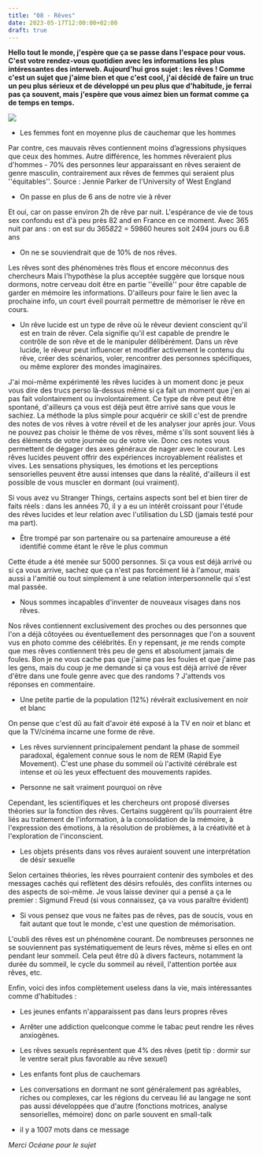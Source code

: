 ```yaml
---
title: "08 - Rêves"
date: 2023-05-17T12:00:00+02:00
draft: true
---
```


**Hello tout le monde, j'espère que ça se passe dans l'espace pour vous. C'est votre rendez-vous quotidien avec les informations les plus intéressantes des interweb. Aujourd'hui gros sujet : les rêves ! Comme c'est un sujet que j'aime bien et que c'est cool, j'ai décidé de faire un truc un peu plus sérieux et de développé un peu plus que d'habitude, je ferrai pas ça souvent, mais j'espère que vous aimez bien un format comme ça de temps en temps.**

![](https://www.academie-epione.com/wp-content/uploads/2021/01/inception_hypnose_academie_epione.png)

- Les femmes font en moyenne plus de cauchemar que les hommes

Par contre, ces mauvais rêves contiennent moins d’agressions physiques que ceux des hommes. Autre différence, les hommes rêveraient plus d'hommes - 70% des personnes leur apparaissant en rêves seraient de genre masculin, contrairement aux rêves de femmes qui seraient plus ''équitables''.
Source : Jennie Parker de l'University of West England

- On passe en plus de 6 ans de notre vie à rêver

Et oui, car on passe environ 2h de rêve par nuit. L'espérance de vie de tous sex confondu est d'à peu près 82 and en France en ce moment. Avec 365 nuit par ans : on est sur du 365*82*2 = 59860 heures soit 2494 jours ou 6.8 ans

- On ne se souviendrait que de 10% de nos rêves.

Les rêves sont des phénomènes très flous et encore méconnus des chercheurs Mais l'hypothèse la plus acceptée suggère que lorsque nous dormons, notre cerveau doit être en partie ''éveillé'' pour être capable de garder en mémoire les informations. D'ailleurs pour faire le lien avec la prochaine info, un court éveil pourrait permettre de mémoriser le rêve en cours.

- Un rêve lucide est un type de rêve où le rêveur devient conscient qu'il est en train de rêver. Cela signifie qu'il est capable de prendre le contrôle de son rêve et de le manipuler délibérément. Dans un rêve lucide, le rêveur peut influencer et modifier activement le contenu du rêve, créer des scénarios, voler, rencontrer des personnes spécifiques, ou même explorer des mondes imaginaires.

J'ai moi-même expérimenté les rêves lucides à un moment donc je peux vous dire des trucs perso là-dessus même si ça fait un moment que j'en ai pas fait volontairement ou involontairement. Ce type de rêve peut être spontané, d'ailleurs ça vous est déjà peut être arrivé sans que vous le sachiez. La méthode la plus simple pour acquérir ce skill c'est de prendre des notes de vos rêves à votre réveil et de les analyser jour après jour. Vous ne pouvez pas choisir le thème de vos rêves, même s'ils sont souvent liés à des éléments de votre journée ou de votre vie. Donc ces notes vous permettent de dégager des axes généraux de nager avec le courant. Les rêves lucides peuvent offrir des expériences incroyablement réalistes et vives. Les sensations physiques, les émotions et les perceptions sensorielles peuvent être aussi intenses que dans la réalité, d'ailleurs il est possible de vous muscler en dormant (oui vraiment).

Si vous avez vu Stranger Things, certains aspects sont bel et bien tirer de faits réels : dans les années 70, il y a eu un intérêt croissant pour l'étude des rêves lucides et leur relation avec l'utilisation du LSD (jamais testé pour ma part).

- Être trompé par son partenaire ou sa partenaire amoureuse a été identifié comme étant le rêve le plus commun

Cette étude a été menée sur 5000 personnes. Si ça vous est déjà arrivé ou si ça vous arrive, sachez que ça n'est pas forcément lié à l'amour, mais aussi a l'amitié ou tout simplement à une relation interpersonnelle qui s'est mal passée.

- Nous sommes incapables d'inventer de nouveaux visages dans nos rêves.

Nos rêves contiennent exclusivement des proches ou des personnes que l'on a déjà côtoyées ou éventuellement des personnages que l'on a souvent vus en photo comme des célébrités. En y repensant, je me rends compte que mes rêves contiennent très peu de gens et absolument jamais de foules. Bon je ne vous cache pas que j'aime pas les foules et que j'aime pas les gens, mais du coup je me demande si ça vous est déjà arrivé de rêver d'être dans une foule genre avec que des randoms ? J'attends vos réponses en commentaire.

- Une petite partie de la population (12%) révérait exclusivement en noir et blanc

On pense que c'est dû au fait d'avoir été exposé à la TV en noir et blanc et que la TV/cinéma incarne une forme de rêve.

- Les rêves surviennent principalement pendant la phase de sommeil paradoxal, également connue sous le nom de REM (Rapid Eye Movement). C'est une phase du sommeil où l'activité cérébrale est intense et où les yeux effectuent des mouvements rapides.

- Personne ne sait vraiment pourquoi on rêve  

Cependant, les scientifiques et les chercheurs ont proposé diverses théories sur la fonction des rêves. Certains suggèrent qu'ils pourraient être liés au traitement de l'information, à la consolidation de la mémoire, à l'expression des émotions, à la résolution de problèmes, à la créativité et à l'exploration de l'inconscient.

- Les objets présents dans vos rêves auraient souvent une interprétation de désir sexuelle  

Selon certaines théories, les rêves pourraient contenir des symboles et des messages cachés qui reflètent des désirs refoulés, des conflits internes ou des aspects de soi-même. Je vous laisse deviner qui a pensé a ça le premier : Sigmund Freud (si vous connaissez, ça va vous paraître évident)  

- Si vous pensez que vous ne faites pas de rêves, pas de soucis, vous en fait autant que tout le monde, c'est une question de mémorisation.

L'oubli des rêves est un phénomène courant. De nombreuses personnes ne se souviennent pas systématiquement de leurs rêves, même si elles en ont pendant leur sommeil. Cela peut être dû à divers facteurs, notamment la durée du sommeil, le cycle du sommeil au réveil, l'attention portée aux rêves, etc.

Enfin, voici des infos complètement useless dans la vie, mais intéressantes comme d'habitudes :

- Les jeunes enfants n'apparaissent pas dans leurs propres rêves

- Arrêter une addiction quelconque comme le tabac peut rendre les rêves anxiogènes.  

- Les rêves sexuels représentent que 4% des rêves (petit tip : dormir sur le ventre serait plus favorable au rêve sexuel)

- Les enfants font plus de cauchemars

- Les conversations en dormant ne sont généralement pas agréables, riches ou complexes, car les régions du cerveau lié au langage ne sont pas aussi développées que d'autre (fonctions motrices, analyse sensorielles, mémoire) donc on parle souvent en small-talk

- il y a 1007 mots dans ce message  

*Merci Océane pour le sujet*
